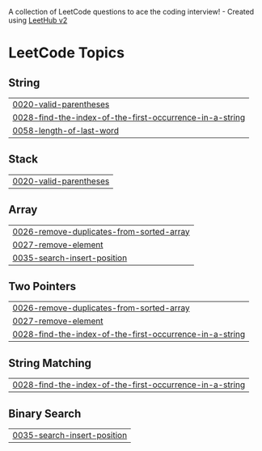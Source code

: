 A collection of LeetCode questions to ace the coding interview! - Created using [LeetHub v2](https://github.com/arunbhardwaj/LeetHub-2.0)
<!---LeetCode Topics Start-->
# LeetCode Topics
## String
|  |
| ------- |
| [0020-valid-parentheses](https://github.com/techupdate712/python_leetcode/tree/master/0020-valid-parentheses) |
| [0028-find-the-index-of-the-first-occurrence-in-a-string](https://github.com/techupdate712/python_leetcode/tree/master/0028-find-the-index-of-the-first-occurrence-in-a-string) |
| [0058-length-of-last-word](https://github.com/techupdate712/python_leetcode/tree/master/0058-length-of-last-word) |
## Stack
|  |
| ------- |
| [0020-valid-parentheses](https://github.com/techupdate712/python_leetcode/tree/master/0020-valid-parentheses) |
## Array
|  |
| ------- |
| [0026-remove-duplicates-from-sorted-array](https://github.com/techupdate712/python_leetcode/tree/master/0026-remove-duplicates-from-sorted-array) |
| [0027-remove-element](https://github.com/techupdate712/python_leetcode/tree/master/0027-remove-element) |
| [0035-search-insert-position](https://github.com/techupdate712/python_leetcode/tree/master/0035-search-insert-position) |
## Two Pointers
|  |
| ------- |
| [0026-remove-duplicates-from-sorted-array](https://github.com/techupdate712/python_leetcode/tree/master/0026-remove-duplicates-from-sorted-array) |
| [0027-remove-element](https://github.com/techupdate712/python_leetcode/tree/master/0027-remove-element) |
| [0028-find-the-index-of-the-first-occurrence-in-a-string](https://github.com/techupdate712/python_leetcode/tree/master/0028-find-the-index-of-the-first-occurrence-in-a-string) |
## String Matching
|  |
| ------- |
| [0028-find-the-index-of-the-first-occurrence-in-a-string](https://github.com/techupdate712/python_leetcode/tree/master/0028-find-the-index-of-the-first-occurrence-in-a-string) |
## Binary Search
|  |
| ------- |
| [0035-search-insert-position](https://github.com/techupdate712/python_leetcode/tree/master/0035-search-insert-position) |
<!---LeetCode Topics End-->